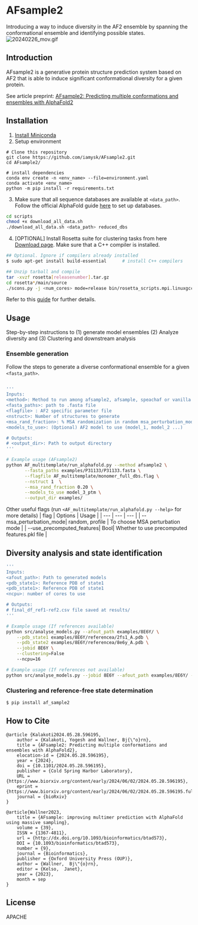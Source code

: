 # AFsample2
Introducing a way to induce diversity in the AF2 ensemble by spanning the conformational ensemble and identifying possible states.
![20240226_mov.gif](20240226_mov.gif)

## Introduction

AFsample2 is a generative protein structure prediction system based on AF2 that is able to induce significant conformational diversity for a given protein.

See article preprint:
[AFsample2: Predicting multiple conformations and ensembles with AlphaFold2](https://www.biorxiv.org/content/10.1101/2024.05.28.596195v1)


## Installation

1. [Install Miniconda](https://docs.anaconda.com/free/miniconda/miniconda-install/)
2. Setup environment

```
# Clone this repository
git clone https://github.com/iamysk/AFsample2.git
cd AFsample2/

# install dependencies
conda env create -n <env_name> --file=environment.yaml
conda activate <env_name>
python -m pip install -r requirements.txt
```
3. Make sure that all sequence databases are available at ```<data_path>```. Follow the official AlphaFold guide [here](https://github.com/google-deepmind/alphafold) to set up databases. 
```bash
cd scripts
chmod +x download_all_data.sh
./download_all_data.sh <data_path> reduced_dbs
```

4. [OPTIONAL] Install Rosetta suite for clustering tasks from here [Download page](https://rosettacommons.org/software/download/). Make sure that a C++ compiler is installed. 

```bash
## Optional. Ignore if compilers already installed
$ sudo apt-get install build-essential      # install C++ compilers

## Unzip tarball and compile
tar -xvzf rosetta[releasenumber].tar.gz
cd rosetta*/main/source
./scons.py -j <num_cores> mode=release bin/rosetta_scripts.mpi.linuxgccrelease       # Significiantly fast with multithreading
```
Refer to this [guide](https://new.rosettacommons.org/demos/latest/tutorials/install_build/install_build#installing-rosetta) for further details.

## Usage

Step-by-step instructions to (1) generate model ensembles (2) Analyze diversity and (3) Clustering and downstream analysis

### Ensemble generation
Follow the steps to generate a diverse conformational ensemble for a given ```<fasta_path>```. 
```bash

'''
Inputs: 
<method>: Method to run among afsample2, afsample, speachaf or vanilla af2
<fasta_paths>: path to .fasta file
<flagfile> : AF2 specific parameter file
<nstruct>: Number of structures to generate
<msa_rand_fraction>: % MSA randomization in random msa_perturbation_mode
<models_to_use>: (Optional) AF2 model to use (model_1, model_2 ...)

# Outputs:
# <output_dir>: Path to output directory
'''

# Example usage (AFsample2)
python AF_multitemplate/run_alphafold.py --method afsample2	\
       --fasta_paths examples/P31133/P31133.fasta \
       --flagfile AF_multitemplate/monomer_full_dbs.flag \
       --nstruct 1	\
       --msa_rand_fraction 0.20 \
       --models_to_use model_3_ptm \
       --output_dir examples/								 
```
Other useful flags (run ```<AF_multitemplate/run_alphafold.py --help>``` for more details)
| flag | Options | Usage |
| --- | --- | --- |
| --msa_perturbation_mode| random, profile | To choose MSA perturbation mode |
| --use_precomputed_features| Bool| Whether to use precomputed features.pkl file |

## Diversity analysis and state identification
```bash
'''
Inputs: 
<afout_path>: Path to generated models
<pdb_state1>: Reference PDB of state1
<pdb_state1>: Reference PDB of state1
<ncpu>: number of cores to use

# Outputs:
# final_df_ref1-ref2.csv file saved at results/
'''

# Example usage (If references available)
python src/analyse_models.py --afout_path examples/8E6Y/ \
	--pdb_state1 examples/8E6Y/referencea/2fs1_A.pdb \
	--pdb_state2 examples/8E6Y/referencea/8e6y_A.pdb \
	--jobid 8E6Y \
	--clustering=False
	--ncpu=16

# Example usage (If references not available)
python src/analyse_models.py --jobid 8E6Y --afout_path examples/8E6Y/ --clustering=False --ncpu=16      

```

### Clustering and reference-free state determination
```bash
$ pip install af_sample2

```

## How to Cite
```
@article {Kalakoti2024.05.28.596195,
	author = {Kalakoti, Yogesh and Wallner, Bj{\"o}rn},
	title = {AFsample2: Predicting multiple conformations and ensembles with AlphaFold2},
	elocation-id = {2024.05.28.596195},
	year = {2024},
	doi = {10.1101/2024.05.28.596195},
	publisher = {Cold Spring Harbor Laboratory},
	URL = {https://www.biorxiv.org/content/early/2024/06/02/2024.05.28.596195},
	eprint = {https://www.biorxiv.org/content/early/2024/06/02/2024.05.28.596195.full.pdf},
	journal = {bioRxiv}
}

@article{Wallner2023,
	title = {AFsample: improving multimer prediction with AlphaFold using massive sampling},
	volume = {39},
	ISSN = {1367-4811},
	url = {http://dx.doi.org/10.1093/bioinformatics/btad573},
	DOI = {10.1093/bioinformatics/btad573},
	number = {9},
	journal = {Bioinformatics},
	publisher = {Oxford University Press (OUP)},
	author = {Wallner,  Bj\"{o}rn},
	editor = {Kelso,  Janet},
	year = {2023},
	month = sep 
}
```

## License

APACHE
